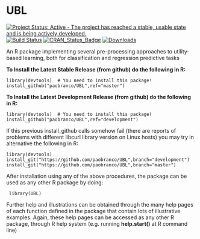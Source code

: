 # UBL
[![Project Status: Active - The project has reached a stable, usable state and is being actively developed.](http://www.repostatus.org/badges/latest/active.svg)](http://www.repostatus.org/#active)
[![Build Status](https://travis-ci.org/paobranco/UBL.svg?branch=master)](https://travis-ci.org/paobranco/UBL)
[![CRAN_Status_Badge](https://www.r-pkg.org/badges/version/UBL)](https://cran.r-project.org/package=UBL)
[![Downloads](https://cranlogs.r-pkg.org/badges/UBL)](https://cran.rstudio.com/web/packages/UBL/)


An R package implementing several pre-processing approaches to utility-based learning, both for classification and regression predictive tasks

**To Install the Latest Stable  Release (from github) do the following in R:**

    library(devtools)  # You need to install this package!
    install_github("paobranco/UBL",ref="master")


**To Install the Latest Development Release (from github) do the following in R:**

    library(devtools)  # You need to install this package!
    install_github("paobranco/UBL",ref="development")

If this previous install_github calls somehow fail (there are reports of problems with different libcurl library version on Linux hosts) you may try in alternative the following in R:

    library(devtools)
    install_git("https://github.com/paobranco/UBL",branch="development")
    install_git("https://github.com/paobranco/UBL",branch="master")


After installation using any of the above procedures, the package can be used as any other R package by doing:

     library(UBL)


Further help and illustrations can be obtained through the many help pages of each function defined in the package that contain lots of illustrative examples. Again, these help pages can be accessed as any other R package, through R help system (e.g. running **help.start()** at R command line)
